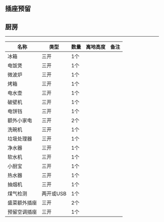 ## 插座预留

## 厨房
------------------------------------
| 名称 | 类型| 数量| 离地高度 | 备注|
| ---| ---| ---| -- | -- |
|冰箱 |三开 | 1个| | |
|电饭煲 |三开 | 1个| |
|微波炉 |三开 | 1个| |
|烤箱 |三开 | 1个| | |
|电水壶 |三开 | 1个| | |
|破壁机 |三开 | 1个| | |
|电饼铛 |三开 | 1个| | |
|额外小家电 |三开 | 2个| | |
|洗碗机 |三开 | 1个| | |
|垃圾处理器 |三开 | 1个| | |
|净水器 |三开 | 1个| | |
|软水机 |三开 | 1个| | |
|小厨宝 |三开 | 1个| | |
|热水器 |三开 | 1个| | |
|抽烟机 |三开 | 1个| | |
|煤气检测 |两开或USB | 1个| | |
|盛菜额外插座 | 三开 | 2个| | |
|预留空调插座 | 三开 | 1个| | |
